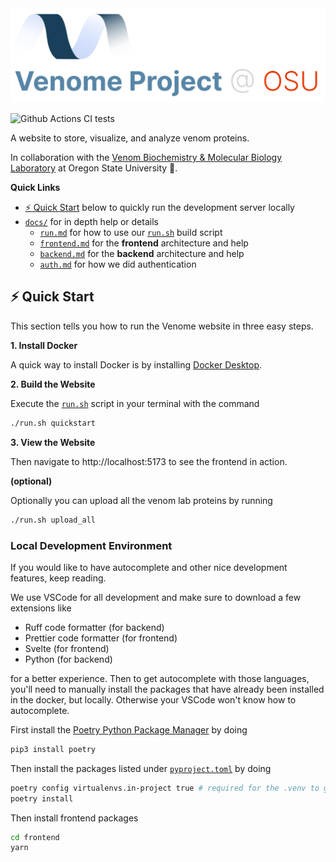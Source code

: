 <img src="./docs/assets/logo-v3.svg" alt="venome title" />


![Github Actions CI tests](https://github.com/xnought/venome/actions/workflows/ci.yml/badge.svg)

A website to store, visualize, and analyze venom proteins.

In collaboration with the [Venom Biochemistry & Molecular Biology Laboratory](https://venombiochemistrylab.weebly.com/) at Oregon State University 🦫.

**Quick Links**

-   [⚡️ Quick Start](#️⚡️-quick-start) below to quickly run the development server locally
-   [`docs/`](./docs/) for in depth help or details
	- [`run.md`](./run.md) for how to use our [`run.sh`](./run.sh) build script
	- [`frontend.md`](./frontend.md) for the **frontend** architecture and help
	- [`backend.md`](./backend.md) for the **backend** architecture and help
	- [`auth.md`](./auth.md) for how we did authentication 

## ️⚡️ Quick Start

This section tells you how to run the Venome website in three easy steps.

**1. Install Docker**

A quick way to install Docker is by installing [Docker Desktop](https://www.docker.com/products/docker-desktop/). 


**2. Build the Website**

Execute the [`run.sh`](./run.sh) script in your terminal with the command

```bash
./run.sh quickstart
```

**3. View the Website**

Then navigate to http://localhost:5173 to see the frontend in action.

**(optional)**

Optionally you can upload all the venom lab proteins by running

```bash
./run.sh upload_all
```

### Local Development Environment

If you would like to have autocomplete and other nice development features, keep reading.

We use VSCode for all development and make sure to download a few extensions like

- Ruff code formatter (for backend)
- Prettier code formatter (for frontend)
- Svelte (for frontend)
- Python (for backend)

for a better experience. Then to get autocomplete with those languages, you'll need to manually install the packages that have already been installed in the docker, but locally. Otherwise your VSCode won't know how to autocomplete. 

First install the [Poetry Python Package Manager](https://python-poetry.org/) by doing 

```bash
pip3 install poetry
```

Then install the packages listed under [`pyproject.toml`](./backend/pyproject.toml) by doing 

```bash
poetry config virtualenvs.in-project true # required for the .venv to get created
poetry install
```

Then install frontend packages

```bash
cd frontend
yarn
```

